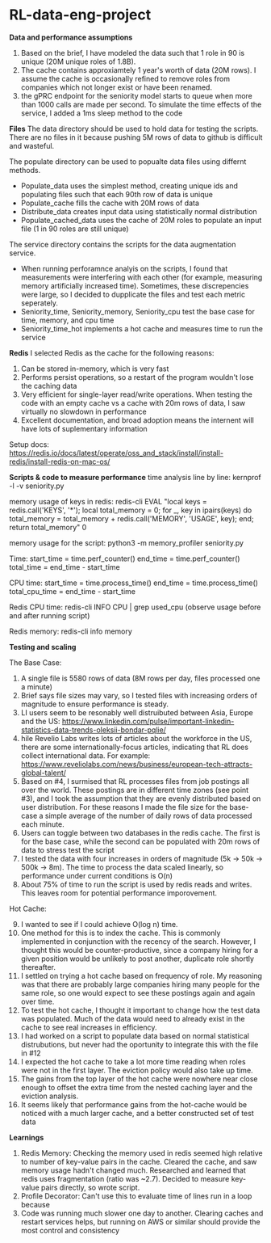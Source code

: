 # RL-data-eng-project

**Data and performance assumptions**
1) Based on the brief, I have modeled the data such that 1 role in 90 is unique (20M unique roles of 1.8B).
2) The cache contains approxiamtely 1 year's worth of data (20M rows). I assume the cache is occasionally refined to remove roles from companies which not longer exist or have been renamed. 
3) the gPRC endpoint for the seniority model starts to queue when more than 1000 calls are made per second. To simulate the time effects of the service, I added a 1ms sleep method to the code


**Files**
The data directory should be used to hold data for testing the scripts. There are no files in it because pushing 5M rows of data to github is difficult and wasteful.

The populate directory can be used to popualte data files using differnt methods. 
- Populate_data uses the simplest method, creating unique ids and populating files such that each 90th row of data is unique
- Populate_cache fills the cache with 20M rows of data
- Distribute_data creates input data using statistically normal distribution
- Populate_cached_data uses the cache of 20M roles to populate an input file (1 in 90 roles are still unique)

The service directory contains the scripts for the data augmentation service. 
- When running perforamnce analyis on the scripts, I found that measurements were interfering with each other (for example, measuring memory artificially increased time). Sometimes, these discrepencies were large, so I decided to dupplicate the files and test each metric seperately.
- Seniority_time, Seniority_memory, Seniority_cpu test the base case for time, memory, and cpu time 
- Seniority_time_hot implements a hot cache and measures time to run the service

**Redis**
I selected Redis as the cache for the following reasons:
1) Can be stored in-memory, which is very fast
2) Performs persist operations, so a restart of the program wouldn't lose the caching data
3) Very efficient for single-layer read/write operations. When testing the code with an empty cache vs a cache with 20m rows of data, I saw virtually no slowdown in performance
4) Excellent documentation, and broad adoption means the internent will have lots of suplementary information

Setup docs: https://redis.io/docs/latest/operate/oss_and_stack/install/install-redis/install-redis-on-mac-os/

**Scripts & code to measure performance**
time analysis line by line:
kernprof -l -v seniority.py

memory usage of keys in redis:
 redis-cli EVAL "local keys = redis.call('KEYS', '*'); local total_memory = 0; for _, key in ipairs(keys) do total_memory = total_memory + redis.call('MEMORY', 'USAGE', key); end; return total_memory" 0

memory usage for the script:
python3 -m memory_profiler seniority.py

Time:
start_time = time.perf_counter()
end_time = time.perf_counter()
total_time = end_time - start_time

CPU time:
start_time = time.process_time()
end_time = time.process_time()
total_cpu_time = end_time - start_time

Redis CPU time:
redis-cli INFO CPU | grep used_cpu (observe usage before and after running script)

Redis memory:
redis-cli info memory

**Testing and scaling**

The Base Case:

1) A single file is 5580 rows of data (8M rows per day, files processed one a minute)
2) Brief says file sizes may vary, so I tested files with increasing orders of magnitude to ensure performance is steady.
3) LI users seem to be resonably well distruibuted between Asia, Europe and the US: https://www.linkedin.com/pulse/important-linkedin-statistics-data-trends-oleksii-bondar-pqlie/
4) hile Revelio Labs writes lots of articles about the workforce in the US, there are some internationally-focus articles, indicating that RL does collect international data. For example: https://www.reveliolabs.com/news/business/european-tech-attracts-global-talent/
5) Based on #4, I surmised that RL processes files from job postings all over the world. These postings are in different time zones (see point #3), and I took the assumption that they are evenly distributed based on user distribution. For these reasons I made the file size for the base-case a simple average of the number of daily rows of data processed each minute.
6) Users can toggle between two databases in the redis cache. The first is for the base case, while the second can be populated with 20m rows of data to stress test the script
7) I tested the data with four increases in orders of magnitude (5k -> 50k -> 500k -> 8m). The time to process the data scaled linearly, so performance under current conditions is O(n)
8) About 75% of time to run the script is used by redis reads and writes. This leaves room for potential performance imporovement.

Hot Cache:

9) I wanted to see if I could achieve O(log n) time. 
10) One method for this is to index the cache. This is commonly implemented in conjunction with the recency of the search. However, I thought this would be counter-productive, since a company hiring for a given position would be unlikely to post another, duplicate role shortly thereafter. 
11) I settled on trying a hot cache based on frequency of role. My reasoning was that there are probably large companies hiring many people for the same role, so one would expect to see these postings again and again over time.
12) To test the hot cache, I thought it important to change how the test data was populated. Much of the data would need to already exist in the cache to see real increases in efficiency. 
13) I had worked on a script to populate data based on normal statistical distrubutions, but never had the oportunity to integrate this with the file in #12
14) I expected the hot cache to take a lot more time reading when roles were not in the first layer. The eviction policy would also take up time.
15) The gains from the top layer of the hot cache were nowhere near close enough to offset the extra time from the nested caching layer and the eviction analysis.
16) It seems likely that performance gains from the hot-cache would be noticed with a much larger cache, and a better constructed set of test data


**Learnings**
1) Redis Memory: Checking the memory used in redis seemed high relative to number of key-value pairs in the cache. Cleared the cache, and saw memory usage hadn't changed much. Researched and learned that redis uses fragmentation (ratio was ~2.7). Decided to measure key-value pairs directly, so wrote script. 
2) Profile Decorator: Can't use this to evaluate time of lines run in a loop because 
3) Code was running much slower one day to another. Clearing caches and restart services helps, but running on AWS or similar should provide the most control and consistency
